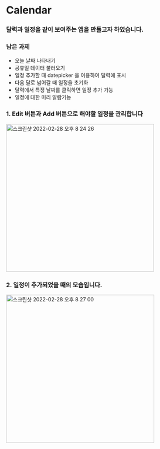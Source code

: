 # Calendar
### 달력과 일정을 같이 보여주는 앱을 만들고자 하였습니다.


### 남은 과제
* 오늘 날짜 나타내기
* 공휴일 데이터 불러오기
* 일정 추가할 때 datepicker 을 이용하여 달력에 표시
* 다음 달로 넘어갈 때 일정을 초기화
* 달력에서 특정 날짜를 클릭하면 일정 추가 가능
* 일정에 대한 미리 알람기능


### 1. Edit 버튼과 Add 버튼으로 해야할 일정을 관리합니다
<img width="403" alt="스크린샷 2022-02-28 오후 8 24 26" src="https://user-images.githubusercontent.com/84664561/155976737-4f1d5bec-a9d1-48f4-8a70-59bc768ae9f9.png">


### 2. 일정이 추가되었을 때의 모습입니다.
<img width="404" alt="스크린샷 2022-02-28 오후 8 27 00" src="https://user-images.githubusercontent.com/84664561/155978223-e7d1e247-5b0a-4d52-a956-5f8410efeae8.png">

